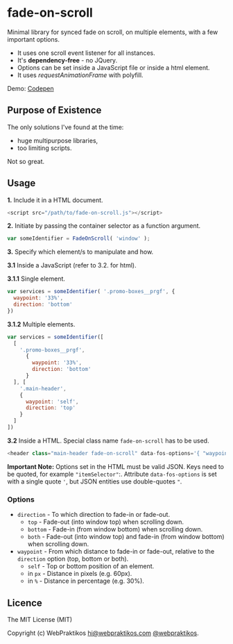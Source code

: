 # fade-on-scroll

Minimal library for synced fade on scroll, on multiple elements, with a few important options.

- It uses one scroll event listener for all instances.
- It's **dependency-free** - no JQuery.
- Options can be set inside a JavaScript file or inside a html element.
- It uses *requestAnimationFrame* with polyfill.

Demo: [Codepen](http://codepen.io/webpraktikos/pen/ZWZJBm)

## Purpose of Existence

The only solutions I've found at the time:

- huge multipurpose libraries,
- too limiting scripts.

Not so great.

## Usage

**1.** Include it in a HTML document.

```javascript
<script src="/path/to/fade-on-scroll.js"></script>
```

**2.** Initiate by passing the container selector as a function argument.

```javascript
var someIdentifier = FadeOnScroll( 'window' );
```

**3.** Specify which element/s to manipulate and how.

**3.1** Inside a JavaScript (refer to 3.2. for html).

**3.1.1** Single element.

```javascript
var services = someIdentifier( '.promo-boxes__prgf', {
  waypoint: '33%',
  direction: 'bottom'
})
```

**3.1.2** Multiple elements.

```javascript
var services = someIdentifier([
  [
    '.promo-boxes__prgf',
      {
        waypoint: '33%',
        direction: 'bottom'
      }
  ], [
    '.main-header',
    {
      waypoint: 'self',
      direction: 'top'
    }
  ]
])
```

**3.2** Inside a HTML. Special class name `fade-on-scroll` has to be used.

```javascript
<header class="main-header fade-on-scroll" data-fos-options='{ "waypoint": "self", "direction": "top" }'>
```

**Important Note:** Options set in the HTML must be valid JSON. Keys need to be quoted, for example `"itemSelector"`:. Attribute `data-fos-options` is set with a single quote `'`, but JSON entities use double-quotes `"`.

### Options

- `direction` - To which direction to fade-in or fade-out.
  + `top` - Fade-out (into window top) when scrolling down.
  + `bottom` - Fade-in (from window bottom) when scrolling down.
  + `both` - Fade-out (into window top) and fade-in (from window bottom) when scrolling down.
- `waypoint` - From which distance to fade-in or fade-out, relative to the `direction` option (top, bottom or both).
  + `self` - Top or bottom position of an element.
  + in `px` - Distance in pixels (e.g. 60px).
  + in `%` - Distance in percentage (e.g. 30%).

## Licence

The MIT License (MIT)

Copyright (c) WebPraktikos <hi@webpraktikos.com> [@webpraktikos](https://twitter.com/webpraktikos).
